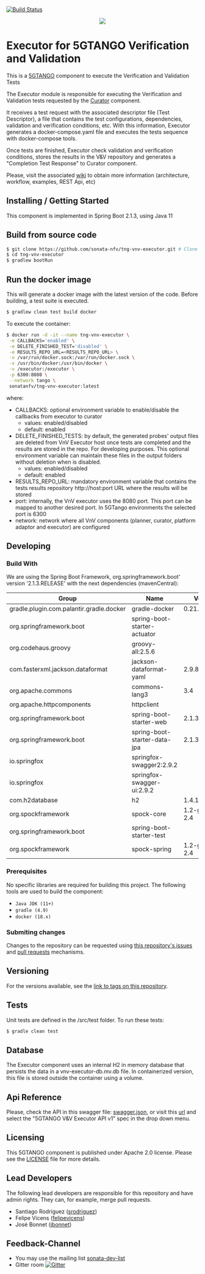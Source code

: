 [![Build Status](http://jenkins.sonata-nfv.eu/buildStatus/icon?job=tng-vnv-executor/master)](https://jenkins.sonata-nfv.eu/job/tng-vnv-executor)

<p align="center"><img src="https://github.com/sonata-nfv/tng-api-gtw/wiki/images/sonata-5gtango-logo-500px.png" /></p>

# Executor for 5GTANGO Verification and Validation
This is a [5GTANGO](http://www.5gtango.eu) component to execute the Verification and Validation Tests

The Executor module is responsible for executing the Verification and Validation tests requested by the [Curator](https://github.com/sonata-nfv/tng-vnv-curator) component.

It receives a test request with the associated descriptor file (Test Descriptor), a file that contains the test configurations, dependencies, validation and verification conditions, etc. With this information, Executor generates a docker-compose.yaml file and executes the tests sequence with docker-compose tools.

Once tests are finished, Executor check validation and verification conditions, stores the results in the V&V repository and generates a "Completion Test Response" to Curator component.

Please, visit the associated [wiki](https://github.com/sonata-nfv/tng-vnv-executor/wiki) to obtain more information (architecture, workflow, examples, REST Api, etc)

## Installing / Getting Started

This component is implemented in Spring Boot 2.1.3, using Java 11

## Build from source code

```bash
$ git clone https://github.com/sonata-nfv/tng-vnv-executor.git # Clone this repository
$ cd tng-vnv-executor
$ gradlew bootRun
```

## Run the docker image

This will generate a docker image with the latest version of the code. Before building, a test suite is executed.
```bash
$ gradlew clean test build docker
```

To execute the container:
```bash
$ docker run -d -it --name tng-vnv-executor \
 -e CALLBACKS='enabled' \
 -e DELETE_FINISHED_TEST='disabled' \
 -e RESULTS_REPO_URL=<RESULTS_REPO_URL> \
 -v /var/run/docker.sock:/var/run/docker.sock \
 -v /usr/bin/docker:/usr/bin/docker \
 -v /executor:/executor \
 -p 6300:8080 \
 --network tango \
 sonatanfv/tng-vnv-executor:latest
```

where:
- CALLBACKS: optional environment variable to enable/disable the callbacks from executor to curator
  - values: enabled/disabled
  - default: enabled
- DELETE_FINISHED_TESTS: by default, the generated probes' output files are deleted from VnV Executor host once tests are completed and the results are stored in the repo. For developing purposes. This optional environment variable can maintain these files in the output folders without deletion when is disabled.
  - values: enabled/disabled
  - default: enabled
- RESULTS_REPO_URL: mandatory environment variable that contains the tests results repository http://host:port URL where the results will be stored
- port: internally, the VnV executor uses the 8080 port. This port can be mapped to another desired port. In 5GTango environments the selected port is 6300 
- network: network where all VnV components (planner, curator, platform adaptor and executor) are configured

## Developing

### Build With
We are using the Spring Boot Framework, org.springframework.boot' version '2.1.3.RELEASE' with the next dependencies (mavenCentral):

| Group | Name | Version |
|---|---|---|
|gradle.plugin.com.palantir.gradle.docker|gradle-docker|0.21.0
|org.springframework.boot|spring-boot-starter-actuator|
|org.codehaus.groovy|groovy-all:2.5.6|
|com.fasterxml.jackson.dataformat|jackson-dataformat-yaml|2.9.8
|org.apache.commons|commons-lang3|3.4
|org.apache.httpcomponents|httpclient|
|org.springframework.boot|spring-boot-starter-web|2.1.3.RELEASE
|org.springframework.boot|spring-boot-starter-data-jpa|2.1.3.RELEASE
|io.springfox|springfox-swagger2:2.9.2
|io.springfox|springfox-swagger-ui:2.9.2
|com.h2database|h2|1.4.198
|org.spockframework|spock-core|1.2-groovy-2.4
|org.springframework.boot|spring-boot-starter-test|
|org.spockframework|spock-spring|1.2-groovy-2.4

### Prerequisites

No specific libraries are required for building this project. The following tools are used to build the component:

- `Java JDK (11+)`
- `gradle (4.9)`
- `docker (18.x)`

### Submiting changes

Changes to the repository can be requested using [this repository's issues](https://github.com/sonata-nfv/tng-vnv-executor/issues) and [pull requests](https://github.com/sonata-nfv/tng-vnv-executor/pulls) mechanisms.

## Versioning

For the versions available, see the [link to tags on this repository](https://github.com/sonata-nfv/tng-vnv-executor/releases).

## Tests

Unit tests are defined in the /src/test folder. To run these tests:

```bash
$ gradle clean test
```

## Database

The Executor component uses an internal H2 in memory database that persists the data in a vnv-executor-db.mv.db file. In containerized version, this file is stored outside the container using a volume.

## Api Reference

Please, check the API in this swagger file: [swagger.json](https://github.com/sonata-nfv/tng-vnv-executor/blob/master/doc/swagger.json), or visit this [url](https://sonata-nfv.github.io/tng-doc/) and select the "5GTANGO V&V Executor API v1" spec in the drop down menu.


## Licensing

This 5GTANGO component is published under Apache 2.0 license. Please see the [LICENSE](LICENSE) file for more details.

## Lead Developers

The following lead developers are responsible for this repository and have admin rights. They can, for example, merge pull requests.

* Santiago Rodríguez ([srodriguez](https://github.com/srodriguezOPT))
* Felipe Vicens ([felipevicens](https://github.com/felipevicens))
* José Bonnet ([jbonnet](https://github.com/jbonnet))

## Feedback-Channel

- You may use the mailing list [sonata-dev-list](mailto:sonata-dev@lists.atosresearch.eu)
- Gitter room [![Gitter](https://badges.gitter.im/sonata-nfv/Lobby.svg)](https://gitter.im/sonata-nfv/Lobby?utm_source=badge&utm_medium=badge&utm_campaign=pr-badge)
